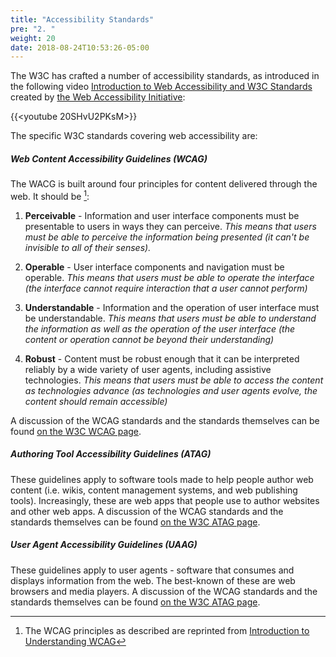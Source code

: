 ```yaml
---
title: "Accessibility Standards"
pre: "2. "
weight: 20
date: 2018-08-24T10:53:26-05:00
---
```


The W3C has crafted a number of accessibility standards, as introduced in the following video [Introduction to Web Accessibility and W3C Standards](https://www.w3.org/WAI/videos/standards-and-benefits/) created by [the Web Accessibility Initiative](https://www.w3.org/WAI/):

{{<youtube 20SHvU2PKsM>}}

The specific W3C standards covering web accessibility are:

##### Web Content Accessibility Guidelines (WCAG)

The WACG is built around four principles for content delivered through the web.  It should be [^1]:

[^1]: The WCAG principles as described are reprinted from [Introduction to Understanding WCAG](https://www.w3.org/WAI/WCAG21/Understanding/intro#understanding-the-four-principles-of-accessibility)

1. **Perceivable** - Information and user interface components must be presentable to users in ways they can perceive. _This means that users must be able to perceive the information being presented (it can't be invisible to all of their senses)._

2. **Operable** - User interface components and navigation must be operable. _This means that users must be able to operate the interface (the interface cannot require interaction that a user cannot perform)_

3. **Understandable** - Information and the operation of user interface must be understandable. _This means that users must be able to understand the information as well as the operation of the user interface (the content or operation cannot be beyond their understanding)_

4. **Robust** - Content must be robust enough that it can be interpreted reliably by a wide variety of user agents, including assistive technologies. _This means that users must be able to access the content as technologies advance (as technologies and user agents evolve, the content should remain accessible)_

A discussion of the WCAG standards and the standards themselves can be found [on the W3C WCAG page](https://www.w3.org/WAI/standards-guidelines/wcag/).

##### Authoring Tool Accessibility Guidelines (ATAG)

These guidelines apply to software tools made to help people author web content (i.e. wikis, content management systems, and web publishing tools). Increasingly, these are web apps that people use to author websites and other web apps.  A discussion of the WCAG standards and the standards themselves can be found [on the W3C ATAG page](https://www.w3.org/WAI/standards-guidelines/atag/).

##### User Agent Accessibility Guidelines (UAAG)

These guidelines apply to user agents - software that consumes and displays information from the web. The best-known of these are web browsers and media players. A discussion of the WCAG standards and the standards themselves can be found [on the W3C ATAG page](https://www.w3.org/WAI/standards-guidelines/uaag/).